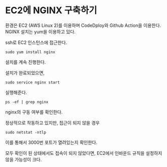 # EC2에 NGINX 구축하기

환경은 EC2 (AWS Linux 2)를 이용하며 CodeDploy와 Github Action을 이용한다.
NGINX 설치는 yum을 이용하고 있다.

ssh로 EC2 인스턴스에 접근한다.

```
sudo yum install nginx
```
설치를 계속 진행한다.

설치가 완료되었으면,
```
sudo service nginx start
```
실행해준다.

```
ps -ef | grep nginx
```
nginx의 구동 여부를 확인한다.

정상적으로 작동하고 있지만, 접근이 되지 않을 경우

```
sudo netstat -ntlp
```

이를 통해서 3000번 포트가 열려있는지 확인한다.

모두 확인이 된 상태에서도 접속이 되지 않았다면, EC2에서 인바운드 규칙을 설정하지 않을 가능성이 크다.
